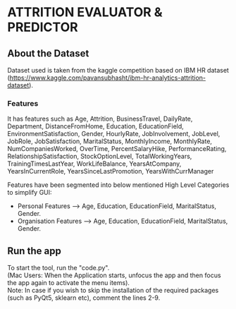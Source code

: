 # ATTRITION EVALUATOR & PREDICTOR

## About the Dataset
Dataset used is taken from the kaggle competition based on IBM HR dataset (https://www.kaggle.com/pavansubhasht/ibm-hr-analytics-attrition-dataset).  

### Features
It has features such as Age, Attrition, BusinessTravel, DailyRate, Department, DistanceFromHome, Education, EducationField, EnvironmentSatisfaction, Gender, HourlyRate, JobInvolvement, JobLevel, JobRole, JobSatisfaction, MaritalStatus, MonthlyIncome, MonthlyRate, NumCompaniesWorked, OverTime, PercentSalaryHike, PerformanceRating, RelationshipSatisfaction, StockOptionLevel, TotalWorkingYears, TrainingTimesLastYear, WorkLifeBalance, YearsAtCompany, YearsInCurrentRole, YearsSinceLastPromotion, YearsWithCurrManager

Features have been segmented into below mentioned High Level Categories to simplify GUI:    
* Personal Features --> Age, Education, EducationField, MaritalStatus, Gender. 
* Organisation Features --> Age, Education, EducationField, MaritalStatus, Gender. 



## Run the app
To start the tool, run the "code.py".  
(Mac Users: When the Application starts, unfocus the app and then focus the app again to activate the menu items).  
Note: In case if you wish to skip the installation of the required packages (such as PyQt5, sklearn etc), comment the lines 2-9.

